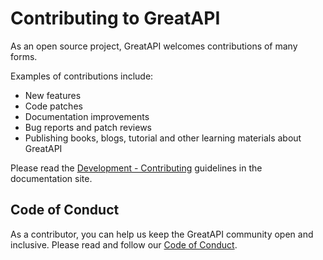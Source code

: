 # Contributing to GreatAPI

As an open source project, GreatAPI welcomes contributions of many forms.

Examples of contributions include:

- New features
- Code patches
- Documentation improvements
- Bug reports and patch reviews
- Publishing books, blogs, tutorial and  other learning materials about GreatAPI

Please read the [Development - Contributing](https://fastapi.tiangolo.com/contributing/) guidelines in the documentation site.

## Code of Conduct

As a contributor, you can help us keep the GreatAPI community open and inclusive. Please read and follow our [Code of Conduct](https://www.djangoproject.com/conduct/).
